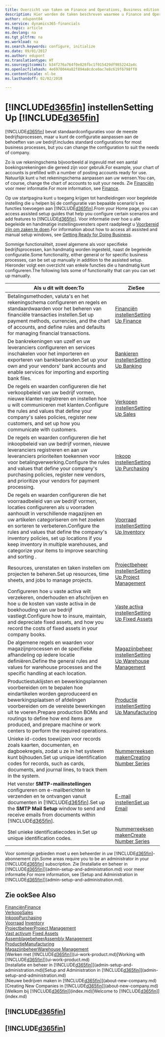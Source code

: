 ```yaml
---
title: Overzicht van taken om Finance and Operations, Business edition in te stellen | Microsoft Docs
description: Hier worden de taken beschreven waarmee u Finance and Operations, Business edition instelt, initialiseert en naar wens configureert.
author: edupont04
ms.service: dynamics365-financials
ms.topic: article
ms.devlang: na
ms.tgt_pltfrm: na
ms.workload: na
ms.search.keywords: configure, initialize
ms.date: 09/01/2017
ms.author: edupont
ms.translationtype: HT
ms.sourcegitcommit: b34f276a764f0e828fbc1f015429df9852242a4c
ms.openlocfilehash: 4e6978044a82f894a8cdce0ac7e8c619f6798ff0
ms.contentlocale: nl-be
ms.lasthandoff: 02/02/2018

---
```

# <a name="setting-up-included365finincludesd365finmdmd"></a><span data-ttu-id="d2e78-103">[!INCLUDE[d365fin](includes/d365fin_md.md)] instellen</span><span class="sxs-lookup"><span data-stu-id="d2e78-103">Setting Up [!INCLUDE[d365fin](includes/d365fin_md.md)]</span></span>
[!INCLUDE[d365fin](includes/d365fin_md.md)] <span data-ttu-id="d2e78-104"> bevat standaardconfiguraties voor de meeste bedrijfsprocessen, maar u kunt de configuratie aanpassen aan de behoeften van uw bedrijf.</span><span class="sxs-lookup"><span data-stu-id="d2e78-104">includes standard configurations for most business processes, but you can change the configuration to suit the needs of company.</span></span>

<span data-ttu-id="d2e78-105">Zo is uw rekeningschema bijvoorbeeld al ingevuld met een aantal boekingsrekeningen die gereed zijn voor gebruik.</span><span class="sxs-lookup"><span data-stu-id="d2e78-105">For example, your chart of accounts is prefilled with a number of posting accounts ready for use.</span></span> <span data-ttu-id="d2e78-106">Natuurlijk kunt u het rekeningschema aanpassen aan uw wensen.</span><span class="sxs-lookup"><span data-stu-id="d2e78-106">You can, of course, change the chart of accounts to suit your needs.</span></span> <span data-ttu-id="d2e78-107">Zie [Financiën](finance.md) voor meer informatie.</span><span class="sxs-lookup"><span data-stu-id="d2e78-107">For more information, see [Finance](finance.md).</span></span>

<span data-ttu-id="d2e78-108">Op uw startpagina kunt u toegang krijgen tot handleidingen voor begeleide instelling die u helpen bij de configuratie van bepaalde scenario's en functies toevoegen aan [!INCLUDE[d365fin](includes/d365fin_md.md)].</span><span class="sxs-lookup"><span data-stu-id="d2e78-108">From your Home page, you can access assisted setup guides that help you configure certain scenarios and add features to [!INCLUDE[d365fin](includes/d365fin_md.md)].</span></span> <span data-ttu-id="d2e78-109">Voor informatie over hoe u alle begeleide en handmatige instellingsvensters opent raadpleegt u [Voorbereid zijn om zaken te doen](ui-get-ready-business.md).</span><span class="sxs-lookup"><span data-stu-id="d2e78-109">For information about how to access all assisted and manual setup windows, see [Getting Ready for Doing Business](ui-get-ready-business.md).</span></span>

<span data-ttu-id="d2e78-110">Sommige functionaliteit, zowel algemene als voor specifieke bedrijfsprocessen, kan handmatig worden ingesteld, naast de begeleide configuratie.</span><span class="sxs-lookup"><span data-stu-id="d2e78-110">Some functionality, either general or for specific business processes, can be set up manually in addition to the assisted setup.</span></span> <span data-ttu-id="d2e78-111">Hieronder volgt een overzicht van enkele functies die u handmatig kunt configureren.</span><span class="sxs-lookup"><span data-stu-id="d2e78-111">The following lists some of functionality that can you can set up manually.</span></span>

| <span data-ttu-id="d2e78-112">Als u dit wilt doen:</span><span class="sxs-lookup"><span data-stu-id="d2e78-112">To</span></span> | <span data-ttu-id="d2e78-113">Zie</span><span class="sxs-lookup"><span data-stu-id="d2e78-113">See</span></span> |
| --- | --- |
| <span data-ttu-id="d2e78-114">Betalingsmethoden, valuta's en het rekeningschema configureren en regels en standaardwaarden voor het beheren van financiële transacties instellen.</span><span class="sxs-lookup"><span data-stu-id="d2e78-114">Set up payment methods, currencies, and the chart of accounts, and define rules and defaults for managing financial transactions.</span></span> |[<span data-ttu-id="d2e78-115">Financiën instellen</span><span class="sxs-lookup"><span data-stu-id="d2e78-115">Setting Up Finance</span></span>](finance-setup-finance.md) |
| <span data-ttu-id="d2e78-116">De bankrekeningen van uzelf en uw leveranciers configureren en services inschakelen voor het importeren en exporteren van bankbestanden.</span><span class="sxs-lookup"><span data-stu-id="d2e78-116">Set up your own and your vendors' bank accounts and enable services for importing and exporting bank files.</span></span> |[<span data-ttu-id="d2e78-117">Bankieren instellen</span><span class="sxs-lookup"><span data-stu-id="d2e78-117">Setting Up Banking</span></span>](bank-setup-banking.md) |
| <span data-ttu-id="d2e78-118">De regels en waarden configureren die het verkoopbeleid van uw bedrijf vormen, nieuwe klanten registreren en instellen hoe u wilt communiceren met klanten.</span><span class="sxs-lookup"><span data-stu-id="d2e78-118">Configure the rules and values that define your company's sales policies, register new customers, and set up how you communicate with customers.</span></span> |[<span data-ttu-id="d2e78-119">Verkopen instellen</span><span class="sxs-lookup"><span data-stu-id="d2e78-119">Setting Up Sales</span></span>](sales-setup-sales.md) |
| <span data-ttu-id="d2e78-120">De regels en waarden configureren die het inkoopbeleid van uw bedrijf vormen, nieuwe leveranciers registreren en aan uw leveranciers prioriteiten toekennen voor voor betalingverwerking.</span><span class="sxs-lookup"><span data-stu-id="d2e78-120">Configure the rules and values that define your company's purchasing policies, register new vendors, and prioritize your vendors for payment processing.</span></span> |[<span data-ttu-id="d2e78-121">Inkoop instellen</span><span class="sxs-lookup"><span data-stu-id="d2e78-121">Setting Up Purchasing</span></span>](purchasing-setup-purchasing.md) |
| <span data-ttu-id="d2e78-122">De regels en waarden configureren die het voorraadbeleid van uw bedrijf vormen, locaties configureren als u voorraden aanhoudt in verschillende magazijnen en uw artikelen categoriseren om het zoeken en sorteren te verbeteren.</span><span class="sxs-lookup"><span data-stu-id="d2e78-122">Configure the rules and values that define the company's inventory policies, set up locations if you keep inventory in multiple warehouses, and categorize your items to improve searching and sorting .</span></span> |[<span data-ttu-id="d2e78-123">Voorraad instellen</span><span class="sxs-lookup"><span data-stu-id="d2e78-123">Setting Up Inventory</span></span>](inventory-setup-inventory.md) |
| <span data-ttu-id="d2e78-124">Resources, urenstaten en taken instellen om projecten te beheren.</span><span class="sxs-lookup"><span data-stu-id="d2e78-124">Set up resources, time sheets, and jobs to manage projects.</span></span> |[<span data-ttu-id="d2e78-125">Projectbeheer instellen</span><span class="sxs-lookup"><span data-stu-id="d2e78-125">Setting Up Project Management</span></span>](projects-setup-projects.md) |
| <span data-ttu-id="d2e78-126">Configureren hoe u vaste activa wilt verzekeren, onderhouden en afschrijven en hoe u de kosten van vaste activa in de boekhouding van uw bedrijf vastlegt.</span><span class="sxs-lookup"><span data-stu-id="d2e78-126">Configure how to insure, maintain, and depreciate fixed assets, and how you record the costs of fixed assets in your company books.</span></span> |[<span data-ttu-id="d2e78-127">Vaste activa instellen</span><span class="sxs-lookup"><span data-stu-id="d2e78-127">Setting Up Fixed Assets</span></span>](fa-setup.md) |
|<span data-ttu-id="d2e78-128">De algemene regels en waarden voor magazijnprocessen en de specifieke afhandeling op iedere locatie definiëren.</span><span class="sxs-lookup"><span data-stu-id="d2e78-128">Define the general rules and values for warehouse processes and the specific handling at each location.</span></span>|[<span data-ttu-id="d2e78-129">Magazijnbeheer instellen</span><span class="sxs-lookup"><span data-stu-id="d2e78-129">Setting Up Warehouse Management</span></span>](warehouse-setup-warehouse.md)|
|<span data-ttu-id="d2e78-130">Productiestuklijsten en bewerkingsplannen voorbereiden om te bepalen hoe eindartikelen worden geproduceerd en bewerkingsplaatsen of afdelingen voorbereiden om de vereiste bewerkingen uit te voeren.</span><span class="sxs-lookup"><span data-stu-id="d2e78-130">Prepare production BOMs and routings to define how end items are produced, and prepare machine or work centers to perform the required operations.</span></span>|[<span data-ttu-id="d2e78-131">Productie instellen</span><span class="sxs-lookup"><span data-stu-id="d2e78-131">Setting Up Manufacturing</span></span>](production-configure-production-processes.md)|
| <span data-ttu-id="d2e78-132">Unieke id-codes toewijzen voor records zoals kaarten, documenten, en dagboekregels, zodat u ze in het systeem kunt bijhouden.</span><span class="sxs-lookup"><span data-stu-id="d2e78-132">Set up unique identification codes for records, such as cards, documents, and journal lines, to track them in the system.</span></span> |[<span data-ttu-id="d2e78-133">Nummerreeksen maken</span><span class="sxs-lookup"><span data-stu-id="d2e78-133">Creating Number Series</span></span>](ui-create-number-series.md) |
| <span data-ttu-id="d2e78-134">Het venster **SMTP-mailinstellingen** configureren om e-mailberichten te verzenden en te ontvangen vanuit documenten in [!INCLUDE[d365fin](includes/d365fin_md.md)].</span><span class="sxs-lookup"><span data-stu-id="d2e78-134">Set up the **SMTP Mail Setup** window to send and receive emails from documents within [!INCLUDE[d365fin](includes/d365fin_md.md)].</span></span> |[<span data-ttu-id="d2e78-135">E-mail instellen</span><span class="sxs-lookup"><span data-stu-id="d2e78-135">Set up Email</span></span>](madeira-how-setup-email.md) |
| <span data-ttu-id="d2e78-136">Stel unieke identificatiecodes in.</span><span class="sxs-lookup"><span data-stu-id="d2e78-136">Set up unique identification codes.</span></span> |[<span data-ttu-id="d2e78-137">Nummerreeksen maken</span><span class="sxs-lookup"><span data-stu-id="d2e78-137">Create Number Series</span></span>](ui-create-number-series.md) |

<span data-ttu-id="d2e78-138">Voor sommige gebieden moet u een beheerder in uw [!INCLUDE[d365fin](includes/d365fin_md.md)]-abonnement zijn.</span><span class="sxs-lookup"><span data-stu-id="d2e78-138">Some areas require you to be an administrator in your [!INCLUDE[d365fin](includes/d365fin_md.md)] subscription.</span></span> <span data-ttu-id="d2e78-139">Zie [Installatie en beheer in [!INCLUDE[d365fin](includes/d365fin_md.md)]](admin-setup-and-administration.md) voor meer informatie.</span><span class="sxs-lookup"><span data-stu-id="d2e78-139">For more information, see [Setup and Administration in [!INCLUDE[d365fin](includes/d365fin_md.md)]](admin-setup-and-administration.md).</span></span>  

## <a name="see-also"></a><span data-ttu-id="d2e78-140">Zie ook</span><span class="sxs-lookup"><span data-stu-id="d2e78-140">See Also</span></span>
[<span data-ttu-id="d2e78-141">Financiën</span><span class="sxs-lookup"><span data-stu-id="d2e78-141">Finance</span></span>](finance.md)  
[<span data-ttu-id="d2e78-142">Verkoop</span><span class="sxs-lookup"><span data-stu-id="d2e78-142">Sales</span></span>](sales-manage-sales.md)  
[<span data-ttu-id="d2e78-143">Inkoop</span><span class="sxs-lookup"><span data-stu-id="d2e78-143">Purchasing</span></span>](purchasing-manage-purchasing.md)  
<span data-ttu-id="d2e78-144">[Voorraad](inventory-manage-inventory.md)  </span><span class="sxs-lookup"><span data-stu-id="d2e78-144">[Inventory](inventory-manage-inventory.md)  </span></span>  
[<span data-ttu-id="d2e78-145">Projectbeheer</span><span class="sxs-lookup"><span data-stu-id="d2e78-145">Project Management</span></span>](projects-manage-projects.md)  
<span data-ttu-id="d2e78-146">[Vast activum](fa-manage.md)  </span><span class="sxs-lookup"><span data-stu-id="d2e78-146">[Fixed Assets](fa-manage.md)  </span></span>  
[<span data-ttu-id="d2e78-147">Assemblagebeheer</span><span class="sxs-lookup"><span data-stu-id="d2e78-147">Assembly Management</span></span>](assembly-assemble-items.md)  
[<span data-ttu-id="d2e78-148">Productie</span><span class="sxs-lookup"><span data-stu-id="d2e78-148">Manufacturing</span></span>](production-manage-manufacturing.md)  
[<span data-ttu-id="d2e78-149">Magazijnbeheer</span><span class="sxs-lookup"><span data-stu-id="d2e78-149">Warehouse Management</span></span>](warehouse-manage-warehouse.md)  
<span data-ttu-id="d2e78-150">[Werken met [!INCLUDE[d365fin](includes/d365fin_md.md)]](ui-work-product.md)</span><span class="sxs-lookup"><span data-stu-id="d2e78-150">[Working with [!INCLUDE[d365fin](includes/d365fin_md.md)]](ui-work-product.md)</span></span>  
<span data-ttu-id="d2e78-151">[Installatie en beheer in [!INCLUDE[d365fin](includes/d365fin_md.md)]](admin-setup-and-administration.md)</span><span class="sxs-lookup"><span data-stu-id="d2e78-151">[Setup and Administration in [!INCLUDE[d365fin](includes/d365fin_md.md)]](admin-setup-and-administration.md)</span></span>  
<span data-ttu-id="d2e78-152">[Nieuwe bedrijven maken in [!INCLUDE[d365fin](includes/d365fin_md.md)]](about-new-company.md)</span><span class="sxs-lookup"><span data-stu-id="d2e78-152">[Creating New Companies in [!INCLUDE[d365fin](includes/d365fin_md.md)]](about-new-company.md)</span></span>  
<span data-ttu-id="d2e78-153">[Welkom bij [!INCLUDE[d365fin](includes/d365fin_md.md)]](index.md)</span><span class="sxs-lookup"><span data-stu-id="d2e78-153">[Welcome to [!INCLUDE[d365fin](includes/d365fin_md.md)]](index.md)</span></span>  

## [!INCLUDE[d365fin](includes/free_trial_md.md)]  
## [!INCLUDE[d365fin](includes/training_link_md.md)]

